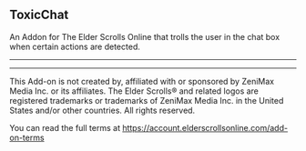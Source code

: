 ToxicChat
---
An Addon for The Elder Scrolls Online that trolls the user in the chat box when certain actions are detected.

---






---
This Add-on is not created by, affiliated with or sponsored by ZeniMax Media Inc. or its affiliates. The Elder Scrolls® and related logos are registered trademarks or trademarks of ZeniMax Media Inc. in the United States and/or other countries. All rights reserved.

You can read the full terms at https://account.elderscrollsonline.com/add-on-terms